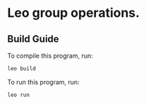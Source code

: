 # Leo group operations.

## Build Guide

To compile this program, run:
```bash
leo build
```

To run this program, run:
```bash
leo run
```